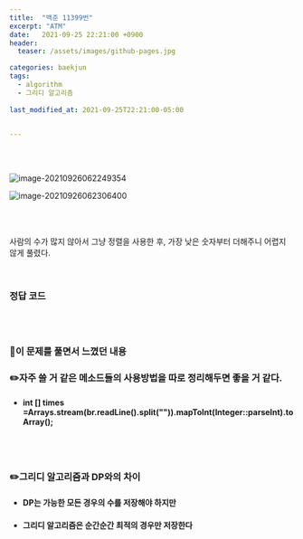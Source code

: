 ```yaml
---
title:  "백준 11399번"
excerpt: "ATM"
date:   2021-09-25 22:21:00 +0900
header:
  teaser: /assets/images/github-pages.jpg

categories: baekjun
tags:
  - algorithm
  - 그리디 알고리즘
  
last_modified_at: 2021-09-25T22:21:00-05:00


---
```


<br/>

<br/>

![image-20210926062249354](https://raw.githubusercontent.com/ShinDongHun1/image_repo/main/img/image-20210926062249354.png)

![image-20210926062306400](https://raw.githubusercontent.com/ShinDongHun1/image_repo/main/img/image-20210926062306400.png)

<br/>

<br/>

사람의 수가 많지 않아서 그냥 정렬을 사용한 후, 가장 낮은 숫자부터 더해주니 어렵지 않게 풀렸다.

<br/>

### 정답 코드

<script src="https://gist.github.com/ShinDongHun1/82753841a5ea769528c3e6d483057a6a.js"></script>

<br/>

<br/>

### 🧾이 문제를 풀면서 느꼈던 내용

### ✏️자주 쓸 거 같은 메소드들의 사용방법을 따로 정리해두면 좋을 거 같다.

 * #### int [] times =Arrays.stream(br.readLine().split("")).mapToInt(Integer::parseInt).toArray();

   <br/>

   <br/>

### ✏️그리디 알고리즘과 DP와의 차이

 * #### DP는 가능한 모든 경우의 수를 저장해야 하지만
 * #### 그리디 알고리즘은 순간순간 최적의 경우만 저장한다

